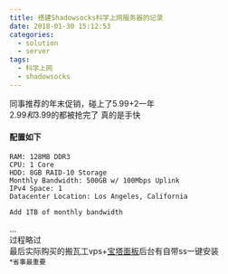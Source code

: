 ```yaml
---
title: 搭建Shadowsocks科学上网服务器的记录
date: 2018-01-30 15:12:53
categories:
  - solution
  - server
tags:
  - 科学上网
  - shadowsocks
---
```

同事推荐的年末促销，碰上了$5.99+$2一年  
$2.99和$3.99的都被抢完了 真的是手快  

#### 配置如下  
```
RAM: 128MB DDR3
CPU: 1 Core
HDD: 8GB RAID-10 Storage
Monthly Bandwidth: 500GB w/ 100Mbps Uplink
IPv4 Space: 1
Datacenter Location: Los Angeles, California

Add 1TB of monthly bandwidth
```
  
...  
过程略过  
最后实际购买的搬瓦工vps+[宝塔面板](http://www.bt.cn/)后台有自带ss一键安装  
<small>*省事最重要</small>